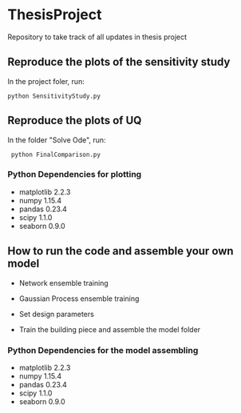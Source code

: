 # ThesisProject
Repository to take track of all updates in thesis project

## Reproduce the plots of the sensitivity study
In the project foler, run:

    python SensitivityStudy.py

	 
## Reproduce the plots of UQ
In the folder "Solve Ode", run: 

     python FinalComparison.py


### Python Dependencies for plotting
- matplotlib   2.2.3
- numpy        1.15.4
- pandas       0.23.4
- scipy        1.1.0
- seaborn      0.9.0

## How to run the code and assemble your own model

- Network ensemble training

- Gaussian Process ensemble training

- Set design parameters

- Train the building piece and assemble the model folder

### Python Dependencies for the model assembling
- matplotlib   2.2.3
- numpy        1.15.4
- pandas       0.23.4
- scipy        1.1.0
- seaborn      0.9.0